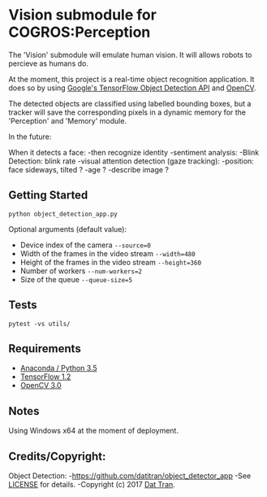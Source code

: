 # Vision submodule for COGROS:Perception

The 'Vision' submodule will emulate human vision. It will allows robots to percieve as humans do.

At the moment, this project is a real-time object recognition application. It does so by using [Google's TensorFlow Object Detection API](https://github.com/tensorflow/models/tree/master/research/object_detection) and [OpenCV](http://opencv.org/).

The detected objects are classified using labelled bounding boxes, but a tracker will save the corresponding pixels in a dynamic memory for the 'Perception' and 'Memory' module.

In the future: 

When it detects a face:
-then recognize identity
-sentiment analysis: 
-Blink Detection: blink rate
-visual attention detection (gaze tracking): 
-position: face sideways, tilted ?
-age ?
-describe image ?

## Getting Started

   `python object_detection_app.py`
   
 Optional arguments (default value):
 - Device index of the camera `--source=0`
 - Width of the frames in the video stream `--width=480`
 - Height of the frames in the video stream `--height=360`
 - Number of workers `--num-workers=2`
 - Size of the queue `--queue-size=5`

## Tests
```
pytest -vs utils/
```

## Requirements
- [Anaconda / Python 3.5](https://www.continuum.io/downloads)
- [TensorFlow 1.2](https://www.tensorflow.org/)
- [OpenCV 3.0](http://opencv.org/)

## Notes
Using Windows x64 at the moment of deployment.

## Credits/Copyright:

Object Detection:
-https://github.com/datitran/object_detector_app
-See [LICENSE](LICENSE) for details.
-Copyright (c) 2017 [Dat Tran](http://www.dat-tran.com/).

